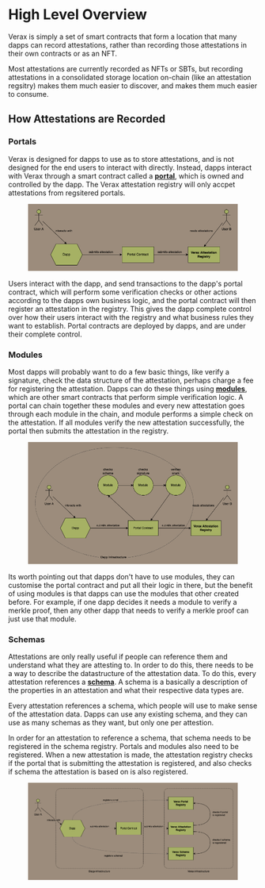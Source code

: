 # High Level Overview

Verax is simply a set of smart contracts that form a location that many dapps can record attestations, rather than recording those attestations in their own contracts or as an NFT.

Most attestations are currently recorded as NFTs or SBTs, but recording attestations in a consolidated storage location on-chain (like an attestation regsitry) makes them much easier to discover, and makes them much easier to consume.

## How Attestations are Recorded

### Portals

Verax is designed for dapps to use as to store attestations, and is not designed for the end users to interact with directly.  Instead, dapps interact with Verax through a smart contract called a [**portal**](portals.md), which is owned and controlled by the dapp.  The Verax attestation registry will only accpet attestations from regsitered portals.

<figure><img src="../.gitbook/assets/high-level-flow-01.drawio.png" alt=""><figcaption></figcaption></figure>

Users interact with the dapp, and send transactions to the dapp's portal contract, which will perform some verification checks or other actions according to the dapps own business logic, and the portal contract will then register an attestation in the registry.  This gives the dapp complete control over how their users interact with the registry and what business rules they want to establish.  Portal contracts are deployed by dapps, and are under their complete control.

### Modules

Most dapps will probably want to do a few basic things, like verify a signature, check the data structure of the attestation, perhaps charge a fee for registering the attestation. Dapps can do these things using [**modules**](modules.md), which are other smart contracts that perform simple verification logic.  A portal can chain together these modules and every new attestation goes through each module in the chain, and module performs a simple check on the attestation.  If all modules verify the new attestation successfully, the portal then submits the attestation in the registry.

<figure><img src="../.gitbook/assets/high-level-flow.drawio.png" alt=""><figcaption></figcaption></figure>

Its worth pointing out that dapps don't have to use modules, they can customise the portal contract and put all their logic in there, but the benefit of using modules is that dapps can use the modules that other created before.  For example, if one dapp decides it needs a module to verify a merkle proof, then any other dapp that needs to verify a merkle proof can just use that module.

### Schemas

Attestations are only really useful if people can reference them and understand what they are attesting to.  In order to do this, there needs to be a way to describe the datastructure of the attestation data.  To do this, every attestation references a [**schema**](schemas.md).  A schema is a basically a description of the properties in an attestation and what their respective data types are.

Every attestation references a schema, which people will use to make sense of the attestation data.  Dapps can use any existing schema, and they can use as many schemas as they want, but only one per attestion.

In order for an attestation to reference a schema, that schema needs to be registered in the schema registry.  Portals and modules also need to be registered.  When a new attestation is made, the attestation registry checks if the portal that is submitting the attestation is registered, and also checks if schema the attestation is based on is also registered.

<figure><img src="../.gitbook/assets/high-level-flow-02.drawio.png" alt=""><figcaption></figcaption></figure>
